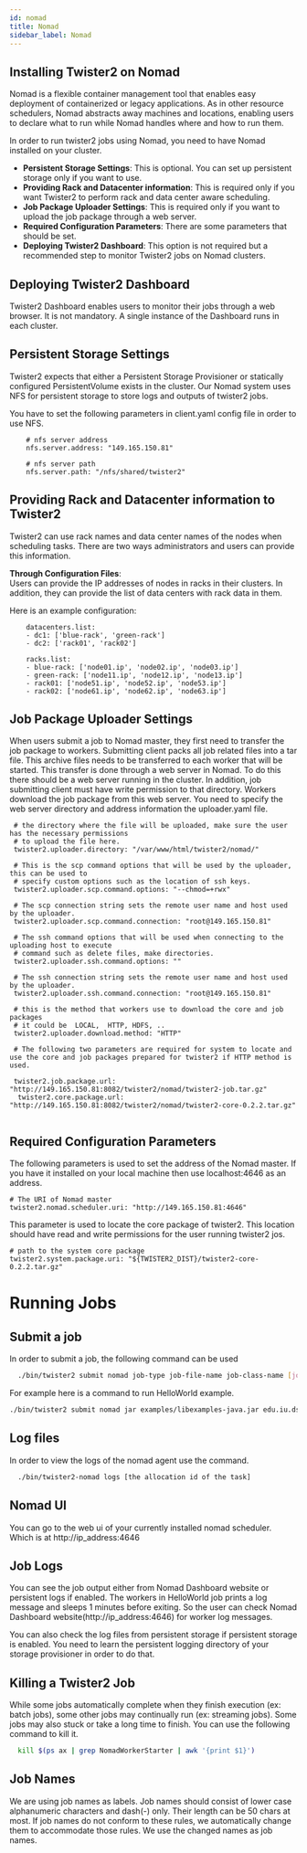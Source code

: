 ```yaml
---
id: nomad
title: Nomad
sidebar_label: Nomad
---
```


## Installing Twister2 on Nomad

Nomad is a flexible container management tool that enables easy deployment of containerized or legacy applications.  As in other resource schedulers, Nomad abstracts away machines and locations, enabling users to declare what to run while Nomad handles where and how to run them. 

In order to run twister2 jobs using Nomad, you need to have Nomad  installed on your cluster. 


* **Persistent Storage Settings**: This is optional. You can set up persistent storage only if you want to use. 
* **Providing Rack and Datacenter information**: This is required only if you want Twister2 to perform rack and data center aware scheduling. 
* **Job Package Uploader Settings**: This is required only if you want to upload the job package through a web server. 
* **Required Configuration Parameters**: There are some parameters that should be set.
* **Deploying Twister2 Dashboard**: This option is not required but a recommended step to monitor Twister2 jobs on Nomad clusters. 

## Deploying Twister2 Dashboard

Twister2 Dashboard enables users to monitor their jobs through a web browser. 
It is not mandatory. A single instance of the Dashboard runs in each cluster. 



## Persistent Storage Settings

Twister2 expects that either a Persistent Storage Provisioner or statically configured PersistentVolume exists in the cluster. Our Nomad system uses NFS for persistent storage to store logs and outputs of twister2 jobs.
 
 You have to set the following parameters in client.yaml config file in order to use NFS.

```text
    # nfs server address
    nfs.server.address: "149.165.150.81"
    
    # nfs server path
    nfs.server.path: "/nfs/shared/twister2"

```

## Providing Rack and Datacenter information to Twister2

Twister2 can use rack names and data center names of the nodes when scheduling tasks. There are two ways administrators and users can provide this information.

**Through Configuration Files**:  
Users can provide the IP addresses of nodes in racks in their clusters. In addition, they can provide the list of data centers with rack data in them.

Here is an example configuration:

```text
    datacenters.list:
    - dc1: ['blue-rack', 'green-rack']
    - dc2: ['rack01', 'rack02']

    racks.list:
    - blue-rack: ['node01.ip', 'node02.ip', 'node03.ip']
    - green-rack: ['node11.ip', 'node12.ip', 'node13.ip']
    - rack01: ['node51.ip', 'node52.ip', 'node53.ip']
    - rack02: ['node61.ip', 'node62.ip', 'node63.ip']
```

## Job Package Uploader Settings

When users submit a job to Nomad master, they first need to transfer the job package to workers. Submitting client packs all job related files into a tar file. This archive files needs to be transferred to each worker that will be started. This transfer is done through a web server in Nomad.
To do this there should be a web server running in the cluster. In addition, job submitting client must have write permission to that directory. Workers download the job package from this web server. You need to specify the web server directory and address information the uploader.yaml file.

```text
 # the directory where the file will be uploaded, make sure the user has the necessary permissions
 # to upload the file here.
 twister2.uploader.directory: "/var/www/html/twister2/nomad/"
 
 # This is the scp command options that will be used by the uploader, this can be used to
 # specify custom options such as the location of ssh keys.
 twister2.uploader.scp.command.options: "--chmod=+rwx"
 
 # The scp connection string sets the remote user name and host used by the uploader.
 twister2.uploader.scp.command.connection: "root@149.165.150.81"
 
 # The ssh command options that will be used when connecting to the uploading host to execute
 # command such as delete files, make directories.
 twister2.uploader.ssh.command.options: ""
 
 # The ssh connection string sets the remote user name and host used by the uploader.
 twister2.uploader.ssh.command.connection: "root@149.165.150.81"
 
 # this is the method that workers use to download the core and job packages
 # it could be  LOCAL,  HTTP, HDFS, ..
 twister2.uploader.download.method: "HTTP"
 
 # The following two parameters are required for system to locate and use the core and job packages prepared for twister2 if HTTP method is used. 
 
 twister2.job.package.url: "http://149.165.150.81:8082/twister2/nomad/twister2-job.tar.gz"
  twister2.core.package.url: "http://149.165.150.81:8082/twister2/nomad/twister2-core-0.2.2.tar.gz"
 

```

## Required Configuration Parameters

The following parameters is used to set the address of the Nomad master. If you have it installed on your local machine then use localhost:4646 as an address. 

```text
# The URI of Nomad master
twister2.nomad.scheduler.uri: "http://149.165.150.81:4646"
```

This parameter is used to locate the core package of twister2. This location should have read and write permissions for the user running twister2 jos.

```text 
# path to the system core package
twister2.system.package.uri: "${TWISTER2_DIST}/twister2-core-0.2.2.tar.gz"
```


# Running Jobs


## Submit a job

In order to submit a job, the following command can be used

```bash
  ./bin/twister2 submit nomad job-type job-file-name job-class-name [job-args]
```

For example here is a command to run HelloWorld example.

```bash
./bin/twister2 submit nomad jar examples/libexamples-java.jar edu.iu.dsc.tws.examples.basic.HelloWorld 8
```

## Log files

In order to view the logs of the nomad agent use the command.

```bash
  ./bin/twister2-nomad logs [the allocation id of the task]
```

## Nomad UI

You can go to the web ui of your currently installed nomad scheduler. Which is at http://ip_address:4646

## Job Logs

You can see the job output either from Nomad Dashboard website or persistent logs if enabled. 
The workers in HelloWorld job prints a log message and sleeps 1 minutes before exiting. 
So the user can check Nomad Dashboard website(http://ip_address:4646) for worker log messages. 

You can also check the log files from persistent storage if persistent storage is enabled.
You need to learn the persistent logging directory of your storage provisioner in order to do that. 

## Killing a Twister2 Job

While some jobs automatically complete when they finish execution \(ex: batch jobs\), 
some other jobs may continually run \(ex: streaming jobs\). Some jobs may also stuck or take a long time to finish. 
You can use the following command to kill it. 

```bash
  kill $(ps ax | grep NomadWorkerStarter | awk '{print $1}')
```

## Job Names

We are using job names as labels. Job names should consist of lower case alphanumeric characters and dash\(-\) only. Their length can be 50 chars at most. 
If job names do not conform to these rules, we automatically change them to accommodate those rules. We use the changed names as job names.  
